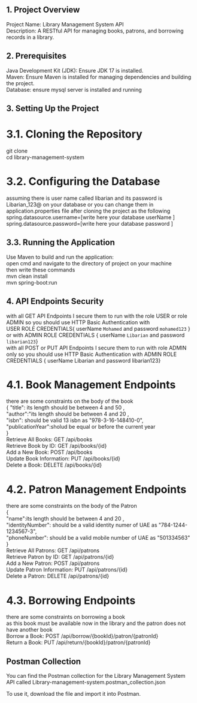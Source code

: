 ## 1. Project Overview
Project Name: Library Management System API  
Description: A RESTful API for managing books, patrons, and borrowing records in a library.  
## 2. Prerequisites
Java Development Kit (JDK): Ensure JDK 17 is installed.  
Maven: Ensure Maven is installed for managing dependencies and building the project.  
Database: ensure mysql server is installed and running   

## 3. Setting Up the Project  
# 3.1. Cloning the Repository  
   git clone <repository-url>  
   cd library-management-system  
# 3.2. Configuring the Database  
   assuming there is user name called libarian and its password is Libarian_123@ on your database or you can change them in application.properties file after cloning the project
   as the following   
   spring.datasource.username=[write here your database userName ]  
   spring.datasource.password=[write here your database password ]  
## 3.3. Running the Application  
   Use Maven to build and run the application:  
   open cmd and navigate to the directory of project on your machine  
   then write these commands  
   mvn clean install  
   mvn spring-boot:run  

## 4. API Endpoints Security  
with all GET API Endpoints I secure them to run with the role USER or role ADMIN so you should use HTTP Basic Authentication with  
USER ROLE CREDENTIALS{ userName  `Mohamed` and password  `mohamed123` }  
or with ADMIN ROLE CREDENTIALS { userName  `Libarian` and password  `libarian123`}  
with all POST or PUT  API Endpoints I secure them to run with role ADMIN only so you should use HTTP Basic Authentication with ADMIN ROLE CREDENTIALS { userName  Libarian and password  libarian123}  

# 4.1. Book Management Endpoints  
  there are some constraints on the body of the book   
  { 
    "title": its length should be between 4 and 50 ,  
    "author":"its length should be between 4 and 20 ,  
    "isbn": should be valid 13 isbn as "978-3-16-148410-0",  
    "publicationYear":sholud be equal or before the current year  
  }  
  Retrieve All Books: GET /api/books  
  Retrieve Book by ID: GET /api/books/{id}  
  Add a New Book: POST /api/books  
  Update Book Information: PUT /api/books/{id}  
  Delete a Book: DELETE /api/books/{id}  
   
# 4.2. Patron Management Endpoints  
  there are some constraints on the body of the Patron   
  {  
   "name":its length should be between 4 and 20 ,  
    "identityNumber": should be a valid identity numer of UAE as "784-1244-1234567-3",  
    "phoneNumber": should be a valid mobile number of UAE as "501334563"  
  }  
  Retrieve All Patrons: GET /api/patrons  
  Retrieve Patron by ID: GET /api/patrons/{id}  
  Add a New Patron: POST /api/patrons  
  Update Patron Information: PUT /api/patrons/{id}  
  Delete a Patron: DELETE /api/patrons/{id}  
# 4.3. Borrowing Endpoints  
   there are some constraints on borrowing a book  
   as this book must be available now in the library and the patron does not have another book  
  Borrow a Book: POST /api/borrow/{bookId}/patron/{patronId}  
  Return a Book: PUT /api/return/{bookId}/patron/{patronId}    


  ## Postman Collection

You can find the Postman collection for the Library Management System API called Library-management-system.postman_collection.json  


To use it, download the file and import it into Postman.











   
